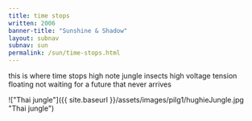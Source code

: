 ```yaml
---
title: time stops
written: 2006
banner-title: "Sunshine & Shadow" 
layout: subnav
subnav: sun
permalink: /sun/time-stops.html
---
```


<div class="poem">
this is where  
time stops  
high note  
jungle insects  
high voltage  
tension floating  
not waiting  
for a future  
that never  
arrives  
</div>

!["Thai jungle"]({{ site.baseurl }}/assets/images/pilg1/hughieJungle.jpg "Thai jungle")
